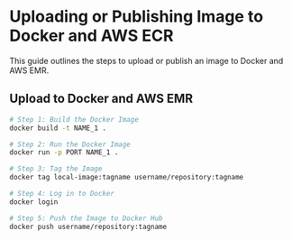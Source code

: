 # Uploading or Publishing Image to Docker and AWS ECR

This guide outlines the steps to upload or publish an image to Docker and AWS EMR.

## Upload to Docker and AWS EMR

```bash
# Step 1: Build the Docker Image
docker build -t NAME_1 .

# Step 2: Run the Docker Image
docker run -p PORT NAME_1 .

# Step 3: Tag the Image
docker tag local-image:tagname username/repository:tagname

# Step 4: Log in to Docker
docker login

# Step 5: Push the Image to Docker Hub
docker push username/repository:tagname
